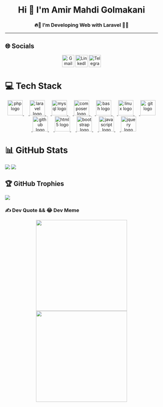 <h1 align="center">Hi 👋 I'm Amir Mahdi Golmakani</h1>
<h3 align="center">🔥🚀 <b>I’m Developing Web with Laravel</b> 🚀🔥</h3>

---
## 🌐 Socials
<div align="center">
  <a href="mailto:gooli6011@gmail.com"><img src="https://img.shields.io/badge/Gmail-red.svg?logo=gmail&logoColor=white" height="40" alt="Gmail"/></a>
  <a href="https://linkedin.com/in/gooli6011"><img src="https://img.shields.io/badge/LinkedIn-%230077B5.svg?logo=linkedin&logoColor=white" height="40" alt="LinkedIn"/></a>
  <a href="https://t.me/gooli6011"><img src="https://img.shields.io/badge/Telegram-blue.svg?logo=telegram&logoColor=white" height="40" alt="Telegram"/></a>
</div>

# 💻 Tech Stack
<div align="center">
  <a href="https://github.com/gooli6011">
    <img src="https://cdn.jsdelivr.net/gh/devicons/devicon/icons/php/php-original.svg" height="50" alt="php logo"  />
    <img width="15" />
    <img src="https://cdn.simpleicons.org/laravel/FF2D20" height="50" alt="laravel logo"  />
    <img width="15" />
    <img src="https://cdn.jsdelivr.net/gh/devicons/devicon/icons/mysql/mysql-original.svg" height="50" alt="mysql logo"  />
    <img width="15" />
    <img src="https://cdn.jsdelivr.net/gh/devicons/devicon/icons/composer/composer-original.svg" height="50" alt="composer logo"  />
    <img width="15" />
    <img src="https://skillicons.dev/icons?i=bash" height="50" alt="bash logo"  />
    <img width="15" />
    <img src="https://cdn.jsdelivr.net/gh/devicons/devicon/icons/linux/linux-original.svg" height="50" alt="linux logo"  />
    <img width="15" />
    <img src="https://cdn.jsdelivr.net/gh/devicons/devicon/icons/git/git-original.svg" height="50" alt="git logo"  />
    <img width="15" />
    <img src="https://skillicons.dev/icons?i=github" height="50" alt="github logo"  />
    <img width="15" />
    <img src="https://cdn.jsdelivr.net/gh/devicons/devicon/icons/html5/html5-original.svg" height="50" alt="html5 logo"  />
    <img width="15" />
    <img src="https://cdn.jsdelivr.net/gh/devicons/devicon/icons/bootstrap/bootstrap-original.svg" height="50" alt="bootstrap logo"  />
    <img width="15" />
    <img src="https://cdn.jsdelivr.net/gh/devicons/devicon/icons/javascript/javascript-original.svg" height="50" alt="javascript logo"  />
    <img width="15" />
    <img src="https://cdn.jsdelivr.net/gh/devicons/devicon/icons/jquery/jquery-original.svg" height="50" alt="jquery logo"  />
  </a>
</div>

###

# 📊 GitHub Stats
[![](https://github-readme-stats.vercel.app/api?username=gooli6011&theme=dark&hide_border=false&include_all_commits=false&count_private=true)](https://github.com/gooli6011)
[![](https://github-readme-streak-stats.herokuapp.com/?user=gooli6011&theme=dark&hide_border=false)](https://github.com/gooli6011)

## 🏆 GitHub Trophies
[![](https://github-profile-trophy.vercel.app/?username=gooli6011&theme=dark&no-frame=false&no-bg=false&margin-w=4)](https://github.com/gooli6011)

### ✍️ Dev Quote && 😂 Dev Meme
<div align="center">
  <a href="https://github.com/gooli6011">
    <img src='https://quotes-github-readme.vercel.app/api?theme=nord&border=true&quote=Keep+it+simple,+stupid!&author=Kelly+Johnson' style="height:300px"/>
  </a>
  
  <a href="https://github.com/gooli6011">
    <img src='https://memer-new.vercel.app/' style="height:300px;"/>
  </a>
</div>
